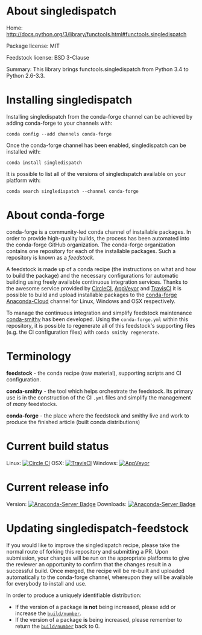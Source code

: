 About singledispatch
====================

Home: http://docs.python.org/3/library/functools.html#functools.singledispatch

Package license: MIT

Feedstock license: BSD 3-Clause

Summary: This library brings functools.singledispatch from Python 3.4 to Python 2.6-3.3.



Installing singledispatch
=========================

Installing singledispatch from the conda-forge channel can be achieved by adding conda-forge to your channels with:

```
conda config --add channels conda-forge
```

Once the conda-forge channel has been enabled, singledispatch can be installed with:

```
conda install singledispatch
```

It is possible to list all of the versions of singledispatch available on your platform with:

```
conda search singledispatch --channel conda-forge
```


About conda-forge
=================

conda-forge is a community-led conda channel of installable packages.
In order to provide high-quality builds, the process has been automated into the
conda-forge GitHub organization. The conda-forge organization contains one repository 
for each of the installable packages. Such a repository is known as a *feedstock*.

A feedstock is made up of a conda recipe (the instructions on what and how to build
the package) and the necessary configurations for automatic building using freely
available continuous integration services. Thanks to the awesome service provided by
[CircleCI](https://circleci.com/), [AppVeyor](http://www.appveyor.com/)
and [TravisCI](https://travis-ci.org/) it is possible to build and upload installable
packages to the [conda-forge](https://anaconda.org/conda-forge)
[Anaconda-Cloud](http://docs.anaconda.org/) channel for Linux, Windows and OSX respectively.

To manage the continuous integration and simplify feedstock maintenance
[conda-smithy](http://github.com/conda-forge/conda-smithy) has been developed.
Using the ``conda-forge.yml`` within this repository, it is possible to regenerate all of
this feedstock's supporting files (e.g. the CI configuration files) with ``conda smithy regenerate``.


Terminology
===========

**feedstock** - the conda recipe (raw material), supporting scripts and CI configuration.

**conda-smithy** - the tool which helps orchestrate the feedstock.
                   Its primary use is in the construction of the CI ``.yml`` files
                   and simplify the management of *many* feedstocks.

**conda-forge** - the place where the feedstock and smithy live and work to
                  produce the finished article (built conda distributions)

Current build status
====================

Linux: [![Circle CI](https://circleci.com/gh/conda-forge/singledispatch-feedstock.svg?style=svg)](https://circleci.com/gh/conda-forge/singledispatch-feedstock)
OSX: [![TravisCI](https://travis-ci.org/conda-forge/singledispatch-feedstock.svg?branch=master)](https://travis-ci.org/conda-forge/singledispatch-feedstock) 
Windows: [![AppVeyor](https://ci.appveyor.com/api/projects/status/github/conda-forge/singledispatch-feedstock?svg=True)](https://ci.appveyor.com/project/conda-forge/singledispatch-feedstock/branch/master)

Current release info
====================
Version: [![Anaconda-Server Badge](https://anaconda.org/conda-forge/singledispatch/badges/version.svg)](https://anaconda.org/conda-forge/singledispatch)
Downloads: [![Anaconda-Server Badge](https://anaconda.org/conda-forge/singledispatch/badges/downloads.svg)](https://anaconda.org/conda-forge/singledispatch)


Updating singledispatch-feedstock
=================================

If you would like to improve the singledispatch recipe, please take the normal
route of forking this repository and submitting a PR. Upon submission, your changes will
be run on the appropriate platforms to give the reviewer an opportunity to confirm that the
changes result in a successful build. Once merged, the recipe will be re-built and uploaded
automatically to the conda-forge channel, whereupon they will be available for everybody to
install and use.

In order to produce a uniquely identifiable distribution:
 * If the version of a package **is not** being increased, please add or increase
   the [``build/number``](http://conda.pydata.org/docs/building/meta-yaml.html#build-number-and-string). 
 * If the version of a package **is** being increased, please remember to return
   the [``build/number``](http://conda.pydata.org/docs/building/meta-yaml.html#build-number-and-string)
   back to 0.
